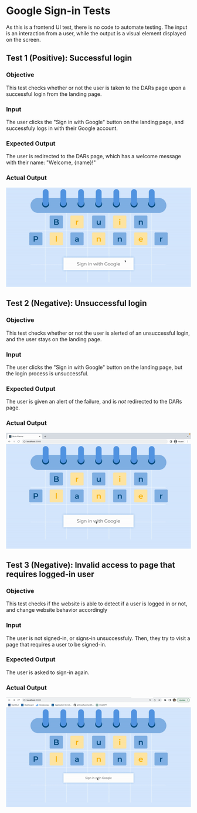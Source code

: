 # Google Sign-in Tests
As this is a frontend UI test, there is no code to automate testing. The input is an interaction from a user, while the output is a visual element displayed on the screen.


## Test 1 (Positive): Successful login

### Objective

This test checks whether or not the user is taken to the DARs page upon a successful login from the landing page.

### Input

The user clicks the "Sign in with Google" button on the landing page, and successfuly logs in with their Google account.

### Expected Output

The user is redirected to the DARs page, which has a welcome message with their name: "Welcome, {name}!" 


### Actual Output

![GIF of login success](signin_success.gif)

## Test 2 (Negative): Unsuccessful login

### Objective

This test checks whether or not the user is alerted of an unsuccessful login, and the user stays on the landing page.

### Input

The user clicks the "Sign in with Google" button on the landing page, but the login process is unsuccessful.

### Expected Output

The user is given an alert of the failure, and is *not* redirected to the DARs page.

### Actual Output

![GIF of login failure](signin_failure.gif)

## Test 3 (Negative): Invalid access to page that requires logged-in user

### Objective

This test checks if the website is able to detect if a user is logged in or not, and change website behavior accordingly

### Input

The user is not signed-in, or signs-in unsuccessfuly. Then, they try to visit a page that requires a user to be signed-in.

### Expected Output

The user is asked to sign-in again.

### Actual Output

![GIF of invalid access](invalid_access.gif)

